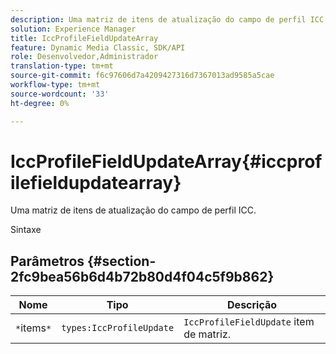 ```yaml
---
description: Uma matriz de itens de atualização do campo de perfil ICC.
solution: Experience Manager
title: IccProfileFieldUpdateArray
feature: Dynamic Media Classic, SDK/API
role: Desenvolvedor,Administrador
translation-type: tm+mt
source-git-commit: f6c97606d7a4209427316d7367013ad9585a5cae
workflow-type: tm+mt
source-wordcount: '33'
ht-degree: 0%

---
```



# IccProfileFieldUpdateArray{#iccprofilefieldupdatearray}

Uma matriz de itens de atualização do campo de perfil ICC.

Sintaxe

## Parâmetros {#section-2fc9bea56b6d4b72b80d4f04c5f9b862}

| Nome | Tipo | Descrição |
|---|---|---|
| `*`items`*` | `types:IccProfileUpdate` | `IccProfileFieldUpdate` item de matriz. |

